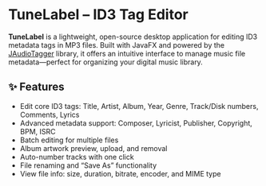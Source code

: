 # TuneLabel – ID3 Tag Editor

**TuneLabel** is a lightweight, open-source desktop application for editing ID3 metadata tags in MP3 files. Built with JavaFX and powered by the [JAudioTagger](https://www.jthink.net/jaudiotagger/) library, it offers an intuitive interface to manage music file metadata—perfect for organizing your digital music library.

## ✨ Features

- Edit core ID3 tags: Title, Artist, Album, Year, Genre, Track/Disk numbers, Comments, Lyrics
- Advanced metadata support: Composer, Lyricist, Publisher, Copyright, BPM, ISRC
- Batch editing for multiple files
- Album artwork preview, upload, and removal
- Auto-number tracks with one click
- File renaming and “Save As” functionality
- View file info: size, duration, bitrate, encoder, and MIME type
